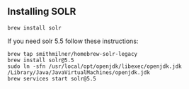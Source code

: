 ## Installing SOLR

```
brew install solr
```

If you need solr 5.5 follow these instructions:
```
brew tap smithmilner/homebrew-solr-legacy
brew install solr@5.5
sudo ln -sfn /usr/local/opt/openjdk/libexec/openjdk.jdk /Library/Java/JavaVirtualMachines/openjdk.jdk
brew services start solr@5.5
```
